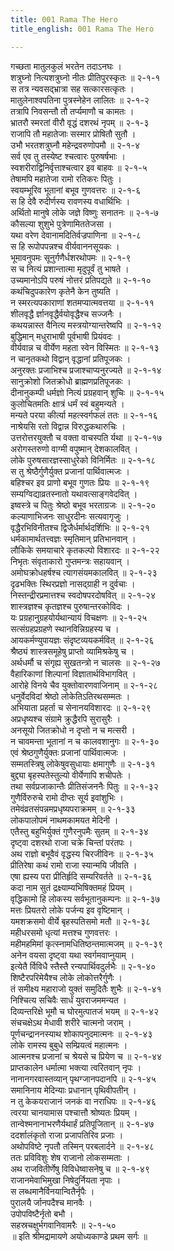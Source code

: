 ```yaml
---
title: 001 Rama The Hero
title_english: 001 Rama The Hero

---
```


<div class="audioEmbed"  caption="श्रीराम-हरिसीताराममूर्ति-घनपाठिभ्यां वचनम्" src="https://archive.org/download/Ramayana-recitation-Sriram-harisItArAmamUrti-Ghanapaati-v2/Kanda_2/Kanda_2_AYK-001-Ramaguna_Varnanam.mp3"></div>

गच्छता मातुलकुलं भरतेन तदाऽनघः ।  
शत्रुघ्नो नित्यशत्रुघ्नो नीतः प्रीतिपुरस्कृतः ॥ २-१-१  
स तत्र न्यवसद्भ्रात्रा सह सत्कारसत्कृतः ।  
मातुलेनाश्वपतिना पुत्रस्नेहेन लालितः ॥ २-१-२  
तत्रापि निवसन्तौ तौ तर्प्यमाणौ च कामतः ।  
भ्रातरौ स्मरतां वीरौ वृद्धं दशरथं नृपम् ॥ २-१-३  
राजापि तौ महातेजाः सस्मार प्रोषितौ सुतौ ।  
उभौ भरतशत्रुघ्नौ महेन्द्रवरुणोपमौ ॥ २-१-४  
सर्व एव तु तस्येष्ट श्चत्वारः पुरुषर्षभाः ।  
स्वशरीराद्विनिर्वृत्ताश्चत्वार इव बाहवः ॥ २-१-५  
तेषामपि महातेजा रामो रतिकरः पितुः ।  
स्वयम्भूरिव भूतानां बभूव गुणवत्तरः ॥ २-१-६  
स हि देवै रुदीर्णस्य रावणस्य वधार्थिभिः ।  
अर्थितो मानुषे लोके जज्ञे विष्णुः सनातनः ॥ २-१-७  
कौसल्या शुशुभे पुत्रेणामिततेजसा ।  
यथा वरेण देवानामदितिर्वज्रपाणिना ॥ २-१-८  
स हि रूपोपपन्नश्च वीर्यवाननसूयकः ।  
भूमावनुपमः सूनुर्गणैर्धशरथोपमः ॥ २-१-९  
स च नित्यं प्रशान्तात्मा मृदुपूर्वं तु भाषते ।  
उच्यमानोऽपि परुषं नोत्तरं प्रतिपद्यते ॥ २-१-१०  
कथंचिदुपकारेण कृतेनै केन तुष्यति ।  
न स्मरत्यपकाराणां शतमप्यात्मवत्तया ॥ २-१-११  
शीलवृद्धै र्ज्ञानवृद्धैर्वयोवृद्धैश्च सज्जनैः ।  
कथयन्नास्त वैनित्य मस्त्रयोग्यान्तरेष्वपि ॥ २-१-१२  
बुद्धिमान् मधुराभाषी पूर्वभाषी प्रियंवदः ।  
वीर्यवान्न च वीर्येण महता स्वेन विस्मितः ॥ २-१-१३  
न चानृतकथो विद्वान् वृद्धानां प्रतिपूजकः ।  
अनुरक्तः प्रजाभिश्च प्रजाश्चाप्यनुरज्यते ॥ २-१-१४  
सानुक्रोशो जितक्रोधो ब्राह्मणप्रतिपूजकः ।  
दीनानुकम्पी धर्मज्ञो नित्यं प्रग्रहवान् शुचिः ॥ २-१-१५  
कुलोचितमतिः क्षात्रं धर्मं स्वं बहुमन्यते ।  
मन्यते परया कीर्त्या महत्स्वर्गफलं ततः ॥ २-१-१६  
नाश्रेयसि रतो विद्वान्न विरुद्धकथारुचिः ।  
उत्तरोत्तरयुक्तौ च वक्ता वाचस्पति र्यथा ॥ २-१-१७  
अरोगस्तरुणो वाग्मी वपुष्मान् देशकालवित् ।  
लोके पुरुषसारज्ञस्साधुरेको विनिर्मितः ॥ २-१-१८  
स तु श्रेष्ठैर्गुणैर्युक्त प्रजानां पार्थिवात्मजः ।  
बहिश्चर इव प्राणो बभूव गुणतः प्रियः ॥ २-१-१९  
सम्यग्विद्याव्रतस्नातो यथावत्साङ्गवेदवित् ।  
इष्वस्त्रे च पितुः श्रेष्ठो बभूव भरताग्रजः ॥ २-१-२०  
कल्याणाभिजनः साधुरदीनः सत्यवागृजुः ।  
वृद्धैरभिविनीतश्च द्विजैर्धर्मार्थदर्शिभिः ॥ २-१-२१  
धर्मकामार्थतत्त्वज्ञः स्मृतिमान् प्रतिभानवान् ।  
लौकिके समयाचारे कृतकल्पो विशारदः ॥ २-१-२२  
निभृतः संवृताकारो गुप्तमन्त्रः सहायवान् ।  
अमोघक्रोधहर्षश्च त्यागसंयमकालवित् ॥ २-१-२३  
दृढभक्तिः स्थिरप्रज्ञो नासद्ग्राही न दुर्वचाः ।  
निस्तन्द्रीरप्रमात्तश्च स्वदोषपरदोषवित् ॥ २-१-२४  
शास्त्रज्ञश्च कृतज्ञश्च पुरुषान्तरकोविदः ।  
यः प्रग्रहानुग्रहयोर्यथान्यायं विचक्षणः ॥ २-१-२५  
सत्संग्रहप्रग्रहणे स्थानविन्निग्रहस्य च ।  
आयकर्मण्युपायज्ञः संदृष्टव्ययकर्मवित् ॥ २-१-२६  
श्रैष्ठ्यं शास्त्रसमूहेषु प्राप्तो व्यामिश्रकेषु च ।  
अर्थधर्मौ च संगृह्य सुखतन्त्रो न चालसः ॥ २-१-२७  
वैहारिकाणां शिल्पानां विज्ञातार्थविभागवित् ।  
आरोहे विनये चैव युक्तोवारणवाजिनाम् ॥ २-१-२८  
धनुर्वेदविदां श्रेष्ठो लोकेतिऽतिरथसम्मतः ।  
अभियाता प्रहर्ता च सेनानयविशारदः ॥ २-१-२९  
अप्रधृष्यश्च संग्रामे क्रुद्धैरपि सुरासुरैः ।  
अनसूयो जितक्रोधो न दृप्तो न च मत्सरी ।  
न चावमन्ता भूतानां न च कालवशानुगः ॥ २-१-३०  
एवं श्रेष्ठगुणैर्युक्तः प्रजानां पार्थिवात्मजः ।  
सम्मतस्त्रिषु लोकेषुवसुधायाः क्षमागुणैः ॥ २-१-३१  
बुद्द्या बृहस्पतेस्तुल्यो वीर्येणापि शचीपतेः ।  
तथा सर्वप्रजाकान्तैः प्रीतिसंजननैः पितुः ॥ २-१-३२  
गुणैर्विरुरुचे रामो दीप्तः सूर्य इवांशुभिः ।  
तमेवंव्रतसंपन्नमप्रधृष्यपराक्रमम् ॥ २-१-३३  
लोकपालोपमं नाथमकामयत मेदिनी ।  
एतैस्तु बहुभिर्युक्तं गुणैरनुपमैः सुतम् ॥ २-१-३४  
दृष्ट्वा दशरथो राजा चक्रे चिन्तां परंतपः ।  
अथ राज्ञो बभूवैवं वृद्धस्य चिरजीविनः ॥ २-१-३५  
प्रीतिरेषा कथं रामो राजा स्यान्मयि जीवति ।  
एषा ह्यस्य परा प्रीतिर्हृदि सम्यरिवर्तते ॥ २-१-३६  
कदा नाम सुतं द्रक्ष्याम्यभिषिक्तमहं प्रियम् ।  
वृद्धिकामो हि लोकस्य सर्वभूतानुकम्पनः ॥ २-१-३७  
मत्तः प्रियतरो लोके पर्जन्य इव वृष्टिमान् ।  
यमशक्रसमो वीर्ये बृहस्पतिसमो मतौ ॥ २-१-३८  
महीधरसमो धृत्यां मत्तश्च गुणवत्तरः ।  
महीमहमिमां कृत्स्नामधितिष्ठन्तमात्मजम् ॥ २-१-३९  
अनेन वयसा दृष्ट्वा यथा स्वर्गमवाप्नुयाम् ।  
इत्येतै र्विविधै स्तैस्तै रन्यपार्थिवदुर्लभैः ॥ २-१-४०  
शिष्टैरपरिमेयैश्च लोके लोकोत्तरैर्गुणैः ।  
तं समीक्ष्य महाराजो युक्तं समुदितैः शुभैः ॥ २-१-४१  
निश्चित्य सचिवैः सार्धं युवराजममन्यत ।  
दिव्यन्तरिक्षे भूमौ च घोरमुत्पातजं भयम् ॥ २-१-४२  
संचचक्षेऽथ मेधावी शरीरे चात्मनो जराम् ।  
पूर्णचन्द्राननस्याथ शोकापनुदमात्मनः ॥ २-१-४३  
लोके रामस्य बुबुधे सम्प्रियत्वं महात्मनः ।  
आत्मनश्च प्रजानां च श्रेयसे च प्रियेण च ॥ २-१-४४  
प्राप्तकालेन धर्मात्मा भक्त्या त्वरितवान् नृपः ।  
नानानगरवास्तव्यान् पृथग्जानपदानपि ॥ २-१-४५  
समानिनाय मेदिन्याः प्रधानान् पृथिवीपतीन् ।  
न तु केकयराजानं जनकं वा नराधिपः ॥ २-१-४६  
त्वरया चानयामास पश्चात्तौ श्रोष्यतः प्रियम् ।  
तान्वेश्मनानाभरणैर्यथार्हं प्रतिपूजितान् ॥ २-१-४७  
ददर्शालंकृतो राजा प्रजापतिरिव प्रजाः ।  
अथोपविष्टे नृपतौ तस्मिन् परबलार्दने ॥ २-१-४८  
ततः प्रविविशुः शेष राजानो लोकसम्मताः ।  
अथ राजवितीर्णेषु विविधेष्वासनेषु च ॥ २-१-४९  
राजानमेवाभिमुखा निषेदुर्नियता नृपाः ।  
स लब्धमानैर्विनयान्वितैर्नृपैः ।  
पुरालयै र्जानपदैश्च मानवैः ।  
उपोपविष्टैर्नृतो बभौ ।  
सहस्रचक्षुर्भगवानिवामरैः ॥ २-१-५०  
॥ इति श्रीमद्रामायणे अयोध्यकाण्डे प्रथम सर्गः ॥